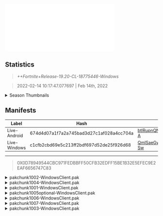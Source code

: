 <div style="pointer-events: none">
  <img style="pointer-events: none" src="https://raw.githubusercontent.com/Tectors/Archive/master/source/dependents/gen.19.20.svg" width="360" height="155">
<div>

## Statistics
> *++Fortnite+Release-19.20-CL-18775446-Windows*

> 2022-02-14 10:17:47.077697 | Feb 14th, 2022

<details>
  <summary>Season Thumbnails</summary>

  > Seasonal thumbnails are a season's normal ltms and their photos.

  | Name | ID |
  | - | - |
  | [Solo](https://raw.githubusercontent.com/Tectors/Archive/master/source/dependents/monthly-rotaton/playlist_defaultsolo_19_20.png) | Playlist_DefaultSolo |
  | [Duos](https://raw.githubusercontent.com/Tectors/Archive/master/source/dependents/monthly-rotaton/playlist_defaultduo_19_20.png) | Playlist_DefaultDuo |
  | [Trios](https://raw.githubusercontent.com/Tectors/Archive/master/source/dependents/monthly-rotaton/playlist_trios_19_20.png) | Playlist_Trios |
  | [Squads](https://raw.githubusercontent.com/Tectors/Archive/master/source/dependents/monthly-rotaton/playlist_defaultsquad_19_20.png) | Playlist_DefaultSquad |
</details>

## Manifests
| Label | Hash | Route |
| - | - | - |
| Live-Android | 674d4d07a1f7a2a745bad3d27c1af028a4cc704a | [btlRupnQNzjPK0klQUSKSiS41DZR-A](https://github.com/Tectors/Archive/blob/master/manifests/btlRupnQNzjPK0klQUSKSiS41DZR-A.manifest) |
| Live-Windows | c1cfb2cbd69e5c213ff2bdf697d52de25f926d68 | [QmlSaeGwrvA00GMFGkaC0jV6zRe-Sw](https://github.com/Tectors/Archive/blob/master/manifests/QmlSaeGwrvA00GMFGkaC0jV6zRe-Sw.manifest) |

---

> 0X0D78949544CBC971FEDBBFF50CFB32EDFF15BE1B32E5EFEC9E2EAF6656747C83

<details>
  <summary>pakchunk1002-WindowsClient.pak</summary>

  > FortniteGame/Content/Paks/pakchunk1002-WindowsClient.pak

  > 0x8D380C51CD5C88B2B05C5FCFAB214997AB3D230E525D81CA8924E1390846E531

  <img src="https://raw.githubusercontent.com/Tectors/Archive/master/source/dependents/referred/Pickaxe_ID_735_FoeMale_2T3KB.svg" width="100"> <img src="https://raw.githubusercontent.com/Tectors/Archive/master/source/dependents/referred/LSID_399_Foe_AN5QC.svg" width="100"> <img src="https://raw.githubusercontent.com/Tectors/Archive/master/source/dependents/referred/Glider_ID_341_FoeMale_P8JE8.svg" width="100"> <img src="https://raw.githubusercontent.com/Tectors/Archive/master/source/dependents/referred/EID_Foe_4EWJV.svg" width="100"> <img src="https://raw.githubusercontent.com/Tectors/Archive/master/source/dependents/referred/CID_A_328_Athena_Commando_M_Foe_S31ZA.svg" width="100"> <img src="https://raw.githubusercontent.com/Tectors/Archive/master/source/dependents/referred/BID_938_FoeMale_F4JVS.svg" width="100"> 
</details>

<details>
  <summary>pakchunk1004-WindowsClient.pak</summary>

  > FortniteGame/Content/Paks/pakchunk1004-WindowsClient.pak

  > 0xE77F68E03AD4D167E5ED235610EDA29BCFD96282FB08124EBF3FB784DD1C7390

  <img src="https://raw.githubusercontent.com/Tectors/Archive/master/source/dependents/referred/EID_JumpingJoy_WKPG4.svg" width="100"> 
</details>

<details>
  <summary>pakchunk1001-WindowsClient.pak</summary>

  > FortniteGame/Content/Paks/pakchunk1001-WindowsClient.pak

  > 0x0B4230B89170F6FD3A385F17B613A1CD47779C7393088235826C7FEDE7A9983A

  <img src="https://raw.githubusercontent.com/Tectors/Archive/master/source/dependents/referred/Pickaxe_ID_747_ZestMale_3KAEG.svg" width="100"> <img src="https://raw.githubusercontent.com/Tectors/Archive/master/source/dependents/referred/Pickaxe_ID_746_ZestFemale_4Y9TG.svg" width="100"> <img src="https://raw.githubusercontent.com/Tectors/Archive/master/source/dependents/referred/EID_Zest_Q1K5V.svg" width="100"> <img src="https://raw.githubusercontent.com/Tectors/Archive/master/source/dependents/referred/CID_A_337_Athena_Commando_F_Zest_ZBXGN.svg" width="100"> <img src="https://raw.githubusercontent.com/Tectors/Archive/master/source/dependents/referred/CID_A_336_Athena_Commando_M_Zest_66JC5.svg" width="100"> <img src="https://raw.githubusercontent.com/Tectors/Archive/master/source/dependents/referred/BID_948_ZestMale_GP8AW.svg" width="100"> <img src="https://raw.githubusercontent.com/Tectors/Archive/master/source/dependents/referred/BID_947_ZestFemale_1KIDJ.svg" width="100"> 
</details>

<details>
  <summary>pakchunk1005optional-WindowsClient.pak</summary>

  > FortniteGame/Content/Paks/pakchunk1005optional-WindowsClient.pak

  > 0x9D0E22E9B6E66C633372AF22CA3A0CFC11946D7D83488251019F7AFEA68E7FF6

  <img src="https://raw.githubusercontent.com/Tectors/Archive/master/source/dependents/referred/SPID_352_Sleek_8M482.svg" width="100"> <img src="https://raw.githubusercontent.com/Tectors/Archive/master/source/dependents/referred/Pickaxe_ID_745_SleekMale_ECRL0.svg" width="100"> <img src="https://raw.githubusercontent.com/Tectors/Archive/master/source/dependents/referred/Pickaxe_ID_744_SleekGlassesMale_ID69U.svg" width="100"> <img src="https://raw.githubusercontent.com/Tectors/Archive/master/source/dependents/referred/MusicPack_122_Sleek_3ST6M.svg" width="100"> <img src="https://raw.githubusercontent.com/Tectors/Archive/master/source/dependents/referred/EID_Sleek_S20CU.svg" width="100"> <img src="https://raw.githubusercontent.com/Tectors/Archive/master/source/dependents/referred/CID_A_335_Athena_Commando_M_SleekGlasses_8SYX2.svg" width="100"> <img src="https://raw.githubusercontent.com/Tectors/Archive/master/source/dependents/referred/CID_A_334_Athena_Commando_M_Sleek_U06KF.svg" width="100"> <img src="https://raw.githubusercontent.com/Tectors/Archive/master/source/dependents/referred/BID_945_SleekGlasses_GKUD9.svg" width="100"> <img src="https://raw.githubusercontent.com/Tectors/Archive/master/source/dependents/referred/BID_944_Sleek_7PFGZ.svg" width="100"> 
</details>

<details>
  <summary>pakchunk1006-WindowsClient.pak</summary>

  > FortniteGame/Content/Paks/pakchunk1006-WindowsClient.pak

  > 0x80A0FC47CE3BA7DCF499B67F7AE0A5A1CCB567D1A0D5D6998E4FE00EA737E1AE

  <img src="https://raw.githubusercontent.com/Tectors/Archive/master/source/dependents/referred/CID_A_333_Athena_Commando_M_Solstice_C1YP3.svg" width="100"> <img src="https://raw.githubusercontent.com/Tectors/Archive/master/source/dependents/referred/BID_950_Solstice_APTB0.svg" width="100"> 
</details>

<details>
  <summary>pakchunk1007-WindowsClient.pak</summary>

  > FortniteGame/Content/Paks/pakchunk1007-WindowsClient.pak

  > 0x32B844876E1C5629248492545FF2C101A36D818576D15062479A1A3032769C0F

  <img src="https://raw.githubusercontent.com/Tectors/Archive/master/source/dependents/referred/Glider_ID_346_GalacticFemale_LXRL3.svg" width="100"> <img src="https://raw.githubusercontent.com/Tectors/Archive/master/source/dependents/referred/CID_A_338_Athena_Commando_F_Galactic_HN9DO.svg" width="100"> <img src="https://raw.githubusercontent.com/Tectors/Archive/master/source/dependents/referred/BID_946_Galactic_S1CVQ.svg" width="100"> 
</details>

<details>
  <summary>pakchunk1003-WindowsClient.pak</summary>

  > FortniteGame/Content/Paks/pakchunk1003-WindowsClient.pak

  > 0x56E412BCF563A828DB967F8558D9E7436463A0D8ECD8FF1D0F9EEA4838612B1D

  <img src="https://raw.githubusercontent.com/Tectors/Archive/master/source/dependents/referred/EID_WrongWay_M47AL.svg" width="100"> 
</details>

